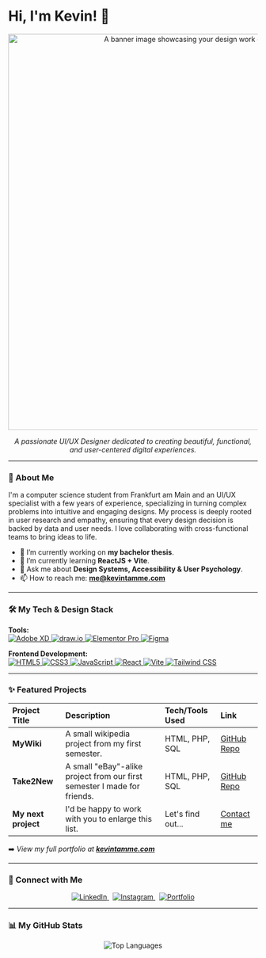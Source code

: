 # Hi, I'm Kevin! 👋

<p align="center">
    <a href="[link_to_portfolio]">
        <img src="https://i.imgur.com/RpN6K8w.png" alt="A banner image showcasing your design work or a personal logo" width="800"/>
    </a>
</p>

<p align="center">
    <em>A passionate UI/UX Designer dedicated to creating beautiful, functional, and user-centered digital experiences.</em>
</p>

---

### 🎨 About Me

I'm a computer science student from Frankfurt am Main and an UI/UX specialist with a few years of experience, specializing in turning complex problems into intuitive and engaging designs. My process is deeply rooted in user research and empathy, ensuring that every design decision is backed by data and user needs. I love collaborating with cross-functional teams to bring ideas to life.

- 🔭 I’m currently working on **my bachelor thesis**.
- 🌱 I’m currently learning **ReactJS + Vite**.
- 💬 Ask me about **Design Systems, Accessibility & User Psychology**.
- 📫 How to reach me: **me@kevintamme.com**

---

### 🛠️ My Tech & Design Stack

<p align="left">
    <strong>Tools:</strong><br>
    <a href="https://www.adobe.com/products/xd.html" target="_blank" rel="noreferrer"> <img src="https://img.shields.io/badge/Adobe%20XD-470137?style=for-the-badge&logo=Adobe%20XD&logoColor=white" alt="Adobe XD"/> </a>
    <a href="https://www.draw.io/" target="_blank" rel="noreferrer"> <img src="https://img.shields.io/badge/draw.io-F08705?style=for-the-badge&logo=diagrams.net&logoColor=white" alt="draw.io"/> </a>
    <a href="https://elementor.com/pro/" target="_blank" rel="noreferrer"> <img src="https://img.shields.io/badge/Elementor-92003B?style=for-the-badge&logo=elementor&logoColor=white" alt="Elementor Pro"/> </a>
    <a href="https://www.figma.com/" target="_blank" rel="noreferrer"> <img src="https://img.shields.io/badge/Figma-F24E1E?style=for-the-badge&logo=figma&logoColor=white" alt="Figma"/> </a>
</p>

<p align="left">
    <strong>Frontend Development:</strong><br>
    <a href="https://developer.mozilla.org/en-US/docs/Web/HTML" target="_blank" rel="noreferrer"> <img src="https://img.shields.io/badge/HTML5-E34F26?style=for-the-badge&logo=html5&logoColor=white" alt="HTML5"/> </a>
    <a href="https://developer.mozilla.org/en-US/docs/Web/CSS" target="_blank" rel="noreferrer"> <img src="https://img.shields.io/badge/CSS3-1572B6?style=for-the-badge&logo=css3&logoColor=white" alt="CSS3"/> </a>
    <a href="https://developer.mozilla.org/en-US/docs/Web/JavaScript" target="_blank" rel="noreferrer"> <img src="https://img.shields.io/badge/JavaScript-F7DF1E?style=for-the-badge&logo=javascript&logoColor=black" alt="JavaScript"/> </a>
    <a href="https://reactjs.org/" target="_blank" rel="noreferrer"> <img src="https://img.shields.io/badge/React-20232A?style=for-the-badge&logo=react&logoColor=61DAFB" alt="React"/> </a>
    <a href="https://vitejs.dev/" target="_blank" rel="noreferrer"> <img src="https://img.shields.io/badge/Vite-646CFF?style=for-the-badge&logo=vite&logoColor=white" alt="Vite"/> </a>
    <a href="https://tailwindcss.com/" target="_blank" rel="noreferrer"> <img src="https://img.shields.io/badge/Tailwind_CSS-38B2AC?style=for-the-badge&logo=tailwind-css&logoColor=white" alt="Tailwind CSS"/> </a>
</p>

---

### ✨ Featured Projects

| Project Title | Description | Tech/Tools Used | Link |
| :--- | :--- | :--- | :--- |
| **MyWiki** | A small wikipedia project from my first semester. | HTML, PHP, SQL | [GitHub Repo](https://github.com/warumkev/MyWiki) |
| **Take2New** | A small "eBay"-alike project from our first semester I made for friends. | HTML, PHP, SQL | [GitHub Repo](https://github.com/warumkev/take2new) |
| **My next project** | I'd be happy to work with you to enlarge this list. | Let's find out... | [Contact me](mailto:me@kevintamme.com) |

➡️ _View my full portfolio at **[kevintamme.com](https://kevintamme.com)**_

---

### 🔗 Connect with Me

<p align="center">
    <a href="https://de.linkedin.com/in/kevin-tamme">
        <img src="https://img.shields.io/badge/LinkedIn-0077B5?style=for-the-badge&logo=linkedin&logoColor=white" alt="LinkedIn"/>
    </a> &nbsp;
    <a href="https://www.instagram.com/warumkev/">
        <img src="https://img.shields.io/badge/Instagram-E4405F?style=for-the-badge&logo=instagram&logoColor=white" alt="Instagram"/>
        </a> &nbsp;
        <a href="https://kevintamme.com">
        <img src="https://img.shields.io/badge/Portfolio-000000?style=for-the-badge&logo=About.me&logoColor=white" alt="Portfolio"/>
        </a>
</p>

---

### 📊 My GitHub Stats

<p align="center">
    <img src="https://github-readme-stats.vercel.app/api/top-langs/?username=warumkev&layout=compact&theme=radical&hide_border=true" alt="Top Languages" />
</p>